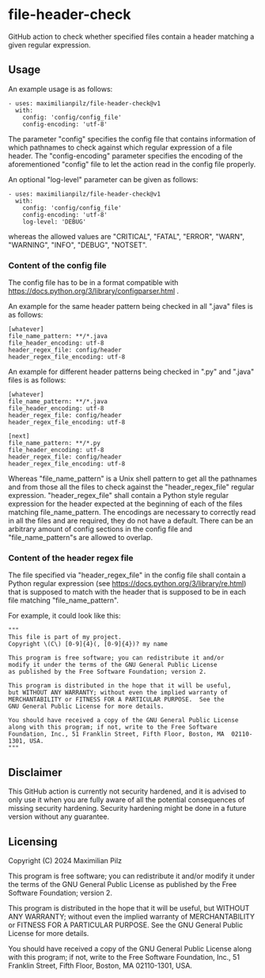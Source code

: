 # file-header-check

GitHub action to check whether specified files contain a header matching a given regular expression.

## Usage

An example usage is as follows:

```
- uses: maximilianpilz/file-header-check@v1
  with:
    config: 'config/config_file'
    config-encoding: 'utf-8'
```

The parameter "config" specifies the config file that contains information
of which pathnames to check against which regular expression of a file header.
The "config-encoding" parameter specifies the encoding of the aforementioned
"config" file to let the action read in the config file properly.

An optional "log-level" parameter can be given as follows:

```
- uses: maximilianpilz/file-header-check@v1
  with:
    config: 'config/config_file'
    config-encoding: 'utf-8'
    log-level: 'DEBUG'
```

whereas the allowed values are "CRITICAL", "FATAL", "ERROR", "WARN", "WARNING", "INFO", "DEBUG", "NOTSET".

### Content of the config file

The config file has to be in a format compatible with https://docs.python.org/3/library/configparser.html .

An example for the same header pattern
being checked in all ".java" files is as follows:

```
[whatever]
file_name_pattern: **/*.java
file_header_encoding: utf-8
header_regex_file: config/header
header_regex_file_encoding: utf-8
```

An example for different header patterns
being checked in ".py" and ".java" files is as follows:

```
[whatever]
file_name_pattern: **/*.java
file_header_encoding: utf-8
header_regex_file: config/header
header_regex_file_encoding: utf-8

[next]
file_name_pattern: **/*.py
file_header_encoding: utf-8
header_regex_file: config/header
header_regex_file_encoding: utf-8
```

Whereas "file_name_pattern" is a Unix shell pattern to get all the pathnames
and from those all the files to check
against the "header_regex_file" regular expression.
"header_regex_file" shall contain a Python style regular expression
for the header expected at the beginning of each of the files matching
file_name_pattern.
The encodings are necessary to correctly read in all the files and are
required, they do not have a default.
There can be an arbitrary amount of config sections in the config file
and "file_name_pattern"s are allowed to overlap.

### Content of the header regex file

The file specified via "header_regex_file" in the config file shall contain
a Python regular expression (see https://docs.python.org/3/library/re.html) that is supposed to match with the header
that is supposed to be in each file matching "file_name_pattern".

For example, it could look like this:

```
"""
This file is part of my project.
Copyright \(C\) [0-9]{4}(, [0-9]{4})? my name

This program is free software; you can redistribute it and/or
modify it under the terms of the GNU General Public License
as published by the Free Software Foundation; version 2.

This program is distributed in the hope that it will be useful,
but WITHOUT ANY WARRANTY; without even the implied warranty of
MERCHANTABILITY or FITNESS FOR A PARTICULAR PURPOSE.  See the
GNU General Public License for more details.

You should have received a copy of the GNU General Public License
along with this program; if not, write to the Free Software
Foundation, Inc., 51 Franklin Street, Fifth Floor, Boston, MA  02110-1301, USA.
"""
```


## Disclaimer

This GitHub action is currently not security hardened, and 
it is advised to only use it when you are fully aware of all
the potential consequences of missing security hardening.
Security hardening might be done in a future version without any 
guarantee.

## Licensing

Copyright (C) 2024 Maximilian Pilz

This program is free software; you can redistribute it and/or
modify it under the terms of the GNU General Public License
as published by the Free Software Foundation; version 2.

This program is distributed in the hope that it will be useful,
but WITHOUT ANY WARRANTY; without even the implied warranty of
MERCHANTABILITY or FITNESS FOR A PARTICULAR PURPOSE.  See the
GNU General Public License for more details.

You should have received a copy of the GNU General Public License
along with this program; if not, write to the Free Software
Foundation, Inc., 51 Franklin Street, Fifth Floor, Boston, MA  02110-1301, USA.

